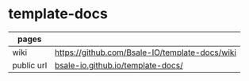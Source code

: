 # template-docs

| pages | |
|---|---|
|wiki|https://github.com/Bsale-IO/template-docs/wiki|
|public url| [bsale-io.github.io/template-docs/](https://bsale-io.github.io/template-docs/)
